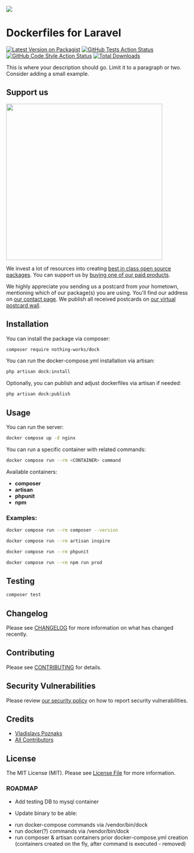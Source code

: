 
[<img src="https://github-ads.s3.eu-central-1.amazonaws.com/support-ukraine.svg?t=1" />](https://supportukrainenow.org)

# Dockerfiles for Laravel

[![Latest Version on Packagist](https://img.shields.io/packagist/v/nothing-works/nothing-works-dock.svg?style=flat-square)](https://packagist.org/packages/nothing-works/nothing-works-dock)
[![GitHub Tests Action Status](https://img.shields.io/github/workflow/status/nothing-works/nothing-works-dock/run-tests?label=tests)](https://github.com/nothing-works/nothing-works-dock/actions?query=workflow%3Arun-tests+branch%3Amain)
[![GitHub Code Style Action Status](https://img.shields.io/github/workflow/status/nothing-works/nothing-works-dock/Check%20&%20fix%20styling?label=code%20style)](https://github.com/nothing-works/nothing-works-dock/actions?query=workflow%3A"Check+%26+fix+styling"+branch%3Amain)
[![Total Downloads](https://img.shields.io/packagist/dt/nothing-works/nothing-works-dock.svg?style=flat-square)](https://packagist.org/packages/nothing-works/nothing-works-dock)

This is where your description should go. Limit it to a paragraph or two. Consider adding a small example.

## Support us

[<img src="https://github-ads.s3.eu-central-1.amazonaws.com/nothing-works-dock.jpg?t=1" width="419px" />](https://spatie.be/github-ad-click/nothing-works-dock)

We invest a lot of resources into creating [best in class open source packages](https://spatie.be/open-source). You can support us by [buying one of our paid products](https://spatie.be/open-source/support-us).

We highly appreciate you sending us a postcard from your hometown, mentioning which of our package(s) you are using. You'll find our address on [our contact page](https://spatie.be/about-us). We publish all received postcards on [our virtual postcard wall](https://spatie.be/open-source/postcards).

## Installation

You can install the package via composer:

```bash
composer require nothing-works/dock
```

You can run the docker-compose.yml installation via artisan:

```bash
php artisan dock:install
```

Optionally, you can publish and adjust dockerfiles via artisan if needed:

```bash
php artisan dock:publish
```

## Usage

You can run the server:

```bash
docker compose up -d nginx
```

You can run a specific container with related commands:

```bash
docker compose run --rm <CONTAINER> command
```

Available containers: 
 - **composer**
 - **artisan**
 - **phpunit**
 - **npm**

### Examples:

```bash
docker compose run --rm composer --version
```
```bash
docker compose run --rm artisan inspire
```
```bash
docker compose run --rm phpunit
```
```bash
docker compose run --rm npm run prod
```

## Testing

```bash
composer test
```

## Changelog

Please see [CHANGELOG](CHANGELOG.md) for more information on what has changed recently.

## Contributing

Please see [CONTRIBUTING](https://github.com/vladislavs-poznaks/.github/blob/main/CONTRIBUTING.md) for details.

## Security Vulnerabilities

Please review [our security policy](../../security/policy) on how to report security vulnerabilities.

## Credits

- [Vladislavs Poznaks](https://github.com/vladislavs-poznaks)
- [All Contributors](../../contributors)

## License

The MIT License (MIT). Please see [License File](LICENSE.md) for more information.

### ROADMAP

- Add testing DB to mysql container

- Update binary to be able:
* run docker-compose commands via /vendor/bin/dock
* run docker(?) commands via /vendor/bin/dock
* run composer & artisan containers prior docker-compose.yml creation (containers created on the fly, after command is executed - removed)

